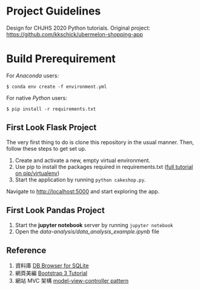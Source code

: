 Project Guidelines
==================

Design for CHJHS 2020 Python tutorials.
Original project: https://github.com/kkschick/ubermelon-shopping-app

Build Prerequirement
====================

For *Anaconda* users:

```shell=
$ conda env create -f environment.yml
```

For native *Python* users:

```shell=
$ pip install -r requirements.txt
```

First Look Flask Project
-------------------------

The very first thing to do is clone this repository in the usual manner. Then, follow these steps to get set up.

1. Create and activate a new, empty virtual environment.
2. Use pip to install the packages required in requirements.txt ([full tutorial on pip/virtualenv](http://www.dabapps.com/blog/introduction-to-pip-and-virtualenv-python/))
3. Start the application by running `python cakeshop.py`.

Navigate to [http://localhost:5000](http://localhost:5000) and start exploring the app.

First Look Pandas Project
--------------------------

1. Start the **jupyter notebook** server by running `jupyter notebook`
2. Open the *data-analysis/data_analysis_example.ipynb* file

Reference
---------

1. 資料庫 [DB Browser for SQLite](https://sqlitebrowser.org/)
2. 網頁美編 [Bootstrap 3 Tutorial](https://www.w3schools.com/bootstrap/default.asp)
3. 網站 MVC 架構 [model-view-controller pattern](http://en.wikipedia.org/wiki/Model-view-controller)
